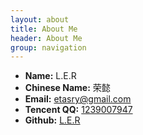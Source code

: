 ```yaml
---
layout: about
title: About Me
header: About Me
group: navigation
---
```

 * **Name:** L.E.R
 * **Chinese Name:** 荣懿
 * **Email:** [etasry@gmail.com](mailto:etasry@gmail.com)
 * **Tencent QQ:** [1239007947]()
 * **Github:** [L.E.R](https://github.com/L-E-R)

